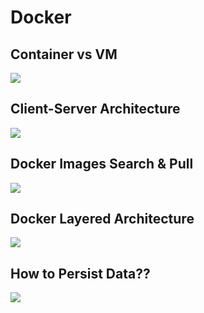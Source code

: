 # Docker
## Container vs VM
![](https://images.contentstack.io/v3/assets/blt300387d93dabf50e/bltb6200bc085503718/5e1f209a63d1b6503160c6d5/containers-vs-virtual-machines.jpg)
## Client-Server Architecture
![](https://www.edureka.co/blog/wp-content/uploads/2019/09/Picture1-15.png)
## Docker Images Search & Pull
![](https://miro.medium.com/v2/resize:fit:1400/0*5tspNCOuENlSjAgg)
## Docker Layered Architecture
![](https://docs.docker.com/storage/storagedriver/images/container-layers.jpg)
## How to Persist Data??
![](https://docs.docker.com/storage/images/types-of-mounts.png)
